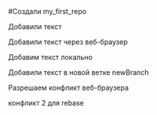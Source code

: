 #Создали my_first_repo

Добавили текст

Добавили текст через веб-браузер

Добавим текст локально

Добавили текст в новой ветке newBranch

Разрешаем конфликт веб-браузера

конфликт 2 для rebase
